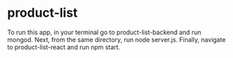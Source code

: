 # product-list

To run this app, in your terminal go to product-list-backend and run mongod. Next, from the same directory, run node server.js. Finally, navigate to product-list-react and run npm start.